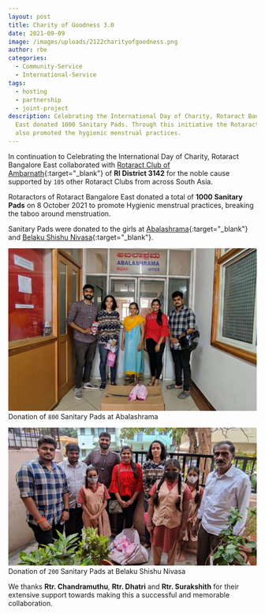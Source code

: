 ```yaml
---
layout: post
title: Charity of Goodness 3.0
date: 2021-09-09
image: /images/uploads/2122charityofgoodness.png
author: rbe
categories:
  - Community-Service
  - International-Service
tags:
  - hosting
  - partnership
  - joint-project
description: Celebrating the International Day of Charity, Rotaract Bangalore
  East donated 1000 Sanitary Pads. Through this initiative the Rotaract Club
  also promoted the hygienic menstrual practices.
---
```

In continuation to Celebrating the International Day of Charity, Rotaract Bangalore East collaborated with [Rotaract Club of Ambarnath](https://www.instagram.com/rcambarnath/){:target="_blank"} of **RI District 3142** for the noble cause supported by `105` other Rotaract Clubs from across South Asia.

Rotaractors of Rotaract Bangalore East donated a total of **1000 Sanitary Pads** on 8 October 2021 to promote Hygienic menstrual practices, breaking the taboo around menstruation.

Sanitary Pads were donated to the girls at [Abalashrama](https://www.abalashram.org/){:target="_blank"} and [Belaku Shishu Nivasa](https://belaku.org/){:target="_blank"}.


![Donation at Abalashrama](/images/uploads/2122charityofgoodness.jpeg "Donation at Abalashrama")
Donation of `800` Sanitary Pads at Abalashrama

![Donation at Belaku Shishu Nivasa](/images/uploads/2122charityofgoodness2.jpeg "Donation at Belaku Shishu Nivasa")
Donation of `200` Sanitary Pads at Belaku Shishu Nivasa

We thanks **Rtr. Chandramuthu**, **Rtr. Dhatri** and **Rtr. Surakshith** for their extensive support towards making this a successful and memorable collaboration.
